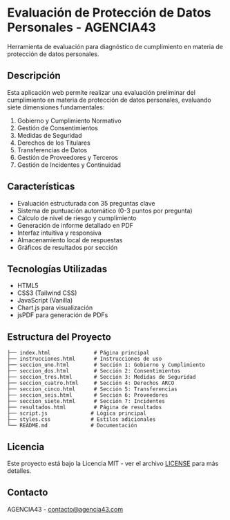 # Evaluación de Protección de Datos Personales - AGENCIA43

Herramienta de evaluación para diagnóstico de cumplimiento en materia de protección de datos personales.

## Descripción

Esta aplicación web permite realizar una evaluación preliminar del cumplimiento en materia de protección de datos personales, evaluando siete dimensiones fundamentales:

1. Gobierno y Cumplimiento Normativo
2. Gestión de Consentimientos
3. Medidas de Seguridad
4. Derechos de los Titulares
5. Transferencias de Datos
6. Gestión de Proveedores y Terceros
7. Gestión de Incidentes y Continuidad

## Características

- Evaluación estructurada con 35 preguntas clave
- Sistema de puntuación automático (0-3 puntos por pregunta)
- Cálculo de nivel de riesgo y cumplimiento
- Generación de informe detallado en PDF
- Interfaz intuitiva y responsiva
- Almacenamiento local de respuestas
- Gráficos de resultados por sección

## Tecnologías Utilizadas

- HTML5
- CSS3 (Tailwind CSS)
- JavaScript (Vanilla)
- Chart.js para visualización
- jsPDF para generación de PDFs

## Estructura del Proyecto

```
├── index.html              # Página principal
├── instrucciones.html      # Instrucciones de uso
├── seccion_uno.html        # Sección 1: Gobierno y Cumplimiento
├── seccion_dos.html        # Sección 2: Consentimientos
├── seccion_tres.html       # Sección 3: Medidas de Seguridad
├── seccion_cuatro.html     # Sección 4: Derechos ARCO
├── seccion_cinco.html      # Sección 5: Transferencias
├── seccion_seis.html       # Sección 6: Proveedores
├── seccion_siete.html      # Sección 7: Incidentes
├── resultados.html         # Página de resultados
├── script.js              # Lógica principal
├── styles.css             # Estilos adicionales
└── README.md              # Documentación
```

## Licencia

Este proyecto está bajo la Licencia MIT - ver el archivo [LICENSE](LICENSE) para más detalles.

## Contacto

AGENCIA43 - [contacto@agencia43.com](mailto:contacto@agencia43.com) 
